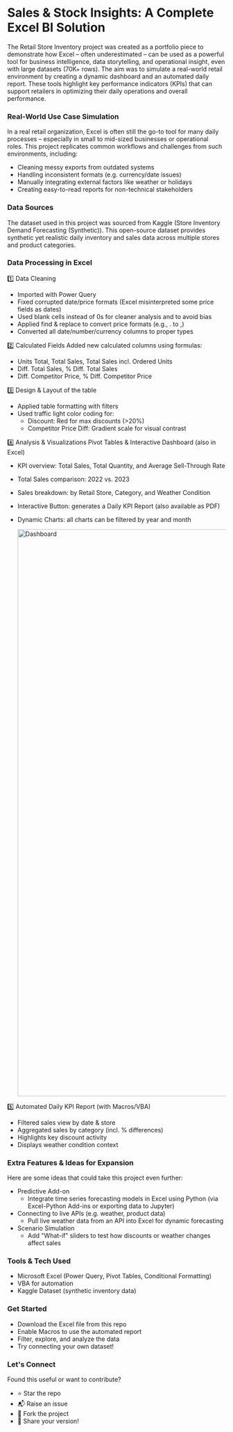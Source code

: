 # Sales & Stock Insights: A Complete Excel BI Solution

The Retail Store Inventory project was created as a portfolio piece to demonstrate how Excel – often underestimated – can be used as a powerful tool for business intelligence, data storytelling, and operational insight, even with large datasets (70K+ rows). The aim was to simulate a real-world retail environment by creating a dynamic dashboard and an automated daily report. These tools highlight key performance indicators (KPIs) that can support retailers in optimizing their daily operations and overall performance.

### Real-World Use Case Simulation

In a real retail organization, Excel is often still the go-to tool for many daily processes – especially in small to mid-sized businesses or operational roles. This project replicates common workflows and challenges from such environments, including:

- Cleaning messy exports from outdated systems
- Handling inconsistent formats (e.g. currency/date issues)
- Manually integrating external factors like weather or holidays
- Creating easy-to-read reports for non-technical stakeholders

### Data Sources

The dataset used in this project was sourced from Kaggle (Store Inventory Demand Forecasting (Synthetic)). 
This open-source dataset provides synthetic yet realistic daily inventory and sales data across multiple stores and product categories.

### Data Processing in Excel

1️⃣ Data Cleaning
- Imported with Power Query
- Fixed corrupted date/price formats (Excel misinterpreted some price fields as dates)
- Used blank cells instead of 0s for cleaner analysis and to avoid bias
- Applied find & replace to convert price formats (e.g., . to ,)
- Converted all date/number/currency columns to proper types

2️⃣ Calculated Fields
Added new calculated columns using formulas:
- Units Total, Total Sales, Total Sales incl. Ordered Units
- Diff. Total Sales, % Diff. Total Sales
- Diff. Competitor Price, % Diff. Competitor Price

3️⃣ Design & Layout of the table
- Applied table formatting with filters
- Used traffic light color coding for:
    - Discount: Red for max discounts (>20%)
    - Competitor Price Diff: Gradient scale for visual contrast
    
4️⃣ Analysis & Visualizations
Pivot Tables & Interactive Dashboard (also in Excel)
- KPI overview: Total Sales, Total Quantity, and Average Sell-Through Rate
- Total Sales comparison: 2022 vs. 2023
- Sales breakdown: by Retail Store, Category, and Weather Condition
- Interactive Button: generates a Daily KPI Report (also available as PDF)
- Dynamic Charts: all charts can be filtered by year and month

  <img width="1305" alt="Dashboard" src="https://github.com/user-attachments/assets/18ba5cc8-7c60-4683-858e-15b1ad7f0cc3" />


5️⃣ Automated Daily KPI Report (with Macros/VBA)
- Filtered sales view by date & store
- Aggregated sales by category (incl. % differences)
- Highlights key discount activity
- Displays weather condition context

### Extra Features & Ideas for Expansion

Here are some ideas that could take this project even further:
- Predictive Add-on
    - Integrate time series forecasting models in Excel using Python (via Excel-Python Add-ins or exporting data to Jupyter)
- Connecting to live APIs (e.g. weather, product data)
    - Pull live weather data from an API into Excel for dynamic forecasting
- Scenario Simulation
    - Add "What-if" sliders to test how discounts or weather changes affect sales

### Tools & Tech Used

- Microsoft Excel (Power Query, Pivot Tables, Conditional Formatting)
- VBA for automation
- Kaggle Dataset (synthetic inventory data)

### Get Started

- Download the Excel file from this repo
- Enable Macros to use the automated report
- Filter, explore, and analyze the data
- Try connecting your own dataset!

### Let's Connect

Found this useful or want to contribute?
- ⭐ Star the repo
- 📬 Raise an issue
- 🔁 Fork the project
- 💬 Share your version!
